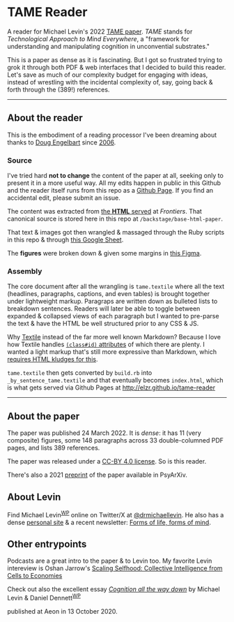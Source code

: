 # TAME Reader

A reader for Michael Levin's 2022 [TAME paper](https://www.frontiersin.org/articles/10.3389/fnsys.2022.768201/full). *TAME* stands for *Technological Approach to Mind Everywhere*, a "framework for understanding and manipulating cognition in unconvential substrates."

This is a paper as dense as it is fascinating. But I got so frustrated trying to grok it through both PDF & web interfaces that I decided to build this reader. Let's save as much of our complexity budget for engaging with ideas, instead of wrestling with the incidental complexity of, say, going back & forth through the (389!) references.

---

## About the reader
This is the embodiment of a reading processor I've been dreaming about thanks to [Doug Engelbart](https://en.wikipedia.org/wiki/Douglas_Engelbart) since [2006](https://twitter.com/elzr/status/1372391789332725763).

### Source
I've tried hard **not to change** the content of the paper at all, seeking only to present it in a more useful way. All my edits happen in public in this Github and the reader itself runs from this repo as a [Github Page](https://docs.github.com/en/pages). If you find an accidental edit, please submit an issue.

The content was extracted from [the **HTML** served](https://www.frontiersin.org/articles/10.3389/fnsys.2022.768201/full) at *Frontiers*. That canonical source is stored here in this repo at `/backstage/base-html-paper`.

That text & images got then wrangled & massaged through the Ruby scripts in this repo & through [this Google Sheet](https://docs.google.com/spreadsheets/d/1nlLW3mec058GgCvJcZcfuiEeYzToYzHLLHJku-JY5Eo/edit?usp=sharing).

The **figures** were broken down & given some margins in [this Figma](https://www.figma.com/file/hfDDFL6Gs4wAGEY0TbPe2i/TAME-Michael-Levin?type=design&node-id=0%3A1&mode=design&t=9JhOQ0HKyAFzlbJo-1).

### Assembly
The core document after all the wrangling is `tame.textile` where all the text (headlines, paragraphs, captions, and even tables) is brought together under lightweight markup. Paragraps are written down as bulleted lists to breakdown sentences. Readers will later be able to toggle between expanded & collapsed views of each paragraph but I wanted to pre-parse the text & have the HTML be well structured prior to any CSS & JS.

Why [Textile](https://textile-lang.com/) instead of the far more well known Markdown? Because I love how Textile handles [`(class#id)` attributes](https://textile-lang.com/doc/classes-and-ids) of which there are plenty. I wanted a light markup that's still more expressive than Markdown, which [requires HTML kludges for this](https://stackoverflow.com/questions/3292903/in-markdown-what-is-the-best-way-to-link-to-a-fragment-of-a-page-i-e-some-id).

`tame.textile` then gets converted by `build.rb` into `_by_sentence_tame.textile` and that eventually becomes `index.html`, which is what gets served via Github Pages at http://elzr.github.io/tame-reader

---

## About the paper
The paper was published 24 March 2022. It is *dense*: it has 11 (very composite) figures, some 148 paragraphs across 33 double-columned PDF pages, and lists 389 references.

The paper was released under a [CC-BY 4.0 license](https://creativecommons.org/licenses/by/4.0/). So is this reader.

There's also a 2021 [preprint](https://osf.io/preprints/psyarxiv/t6e8p) of the paper available in PsyArXiv.

## About Levin
Find Michael Levin<sup>[WP](https://en.wikipedia.org/wiki/Michael_Levin_(biologist))</sup> online on Twitter/X at [@drmichaellevin](https://twitter.com/drmichaellevin). He also has a dense [personal site](https://www.drmichaellevin.org/) & a recent newsletter: [Forms of life, forms of mind](https://thoughtforms.life/).

## Other entrypoints
Podcasts are a great intro to the paper & to Levin too. My favorite Levin intereview is Oshan Jarrow's [Scaling Selfhood: Collective Intelligence from Cells to Economies](https://www.musingmind.org/podcasts/collective-intelligence-cells-economies-cosmos-michael-levin)

Check out also the excellent essay [*Cognition all the way down*](https://aeon.co/essays/how-to-understand-cells-tissues-and-organisms-as-agents-with-agendas) by Michael Levin & Daniel Dennett<sup>[WP](https://en.wikipedia.org/wiki/Daniel_Dennett)</p> published at Aeon in 13 October 2020.
